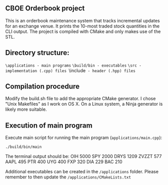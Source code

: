 ## CBOE Orderbook project

This is an orderbook maintenance system that tracks incremental updates for an exchange venue. It prints the 10-most traded stock quantities in the CLI output.
The project is compiled with CMake and only makes use of the STL.

## Directory structure:

`\applications - main programs`
`\build/bin - executables`
`\src - implementation (.cpp) files
`\include` - header (.hpp) files`

## Compilation procedure
Modify the build.sh file to add the appropriate CMake generator. I chose "Unix Makefiles" as I work on OS X. On a Linux system, a Ninja generator is likely more suitable.

## Execution of main program
Execute main script for running the main program (`applications/main.cpp`):

`./build/bin/main`

The terminal output should be:
OIH   	5000
SPY   	2000
DRYS  	1209
ZVZZT 	577
AAPL  	495
PTR   	400
UYG   	400
FXP   	320
DIA   	229
BAC   	210

Additional executables can be created in the `/applications` folder. Please remember to then update the `/applications/CMakeLists.txt`
